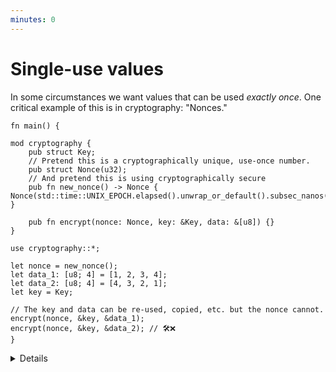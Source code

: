 ```yaml
---
minutes: 0
---
```


# Single-use values

In some circumstances we want values that can be used _exactly once_. One critical example of this is in cryptography: "Nonces."

```rust,editable
fn main() {
    
mod cryptography {
    pub struct Key;
    // Pretend this is a cryptographically unique, use-once number.
    pub struct Nonce(u32);
    // And pretend this is using cryptographically secure 
    pub fn new_nonce() -> Nonce { Nonce(std::time::UNIX_EPOCH.elapsed().unwrap_or_default().subsec_nanos()) }
    
    pub fn encrypt(nonce: Nonce, key: &Key, data: &[u8]) {}
}

use cryptography::*;

let nonce = new_nonce();
let data_1: [u8; 4] = [1, 2, 3, 4];
let data_2: [u8; 4] = [4, 3, 2, 1];
let key = Key;

// The key and data can be re-used, copied, etc. but the nonce cannot.
encrypt(nonce, &key, &data_1);
encrypt(nonce, &key, &data_2); // 🛠️❌
}
```
<details>

- Owned "consumption" of values lets us model things that need to be single-use.

- By keeping constructors private and not implementing clone/copy for a type, making the interior type opaque (as per the newtype pattern), we can prevent multiple uses of the same, API-controlled value.

- In the above example, a Nonce is a additional piece of random, unique data during an encryption process that helps prevent "replay attacks".
  
  - In practice people have ended up re-using nonces in circumstances where security is important, making it possible for private key information to be derived by attackers.
  
  - By tying nonce creation and consumption up in rust's ownership model, and by not implementing clone/copy on sensitive single-use data, we can prevent this kind of dangerous misuse.
  
  - Cryptography Nuance: There is still the case where a nonce may be used twice if it's created through purely a pseudo-random process with no additional metadata, and that circumstance can't be avoided through this particular method. This kind of API prevents one kind of misuse, but not all kinds.

</details>